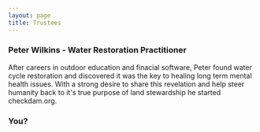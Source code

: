 ```yaml
---
layout: page
title: Trustees
---
```


### Peter Wilkins - Water Restoration Practitioner

After careers in outdoor education and finacial software, Peter found water cycle restoration and discovered it was the key to healing long term mental health issues.
With a strong desire to share this revelation and help steer humanity back to it's true purpose of land stewardship he started checkdam.org.



### You?
